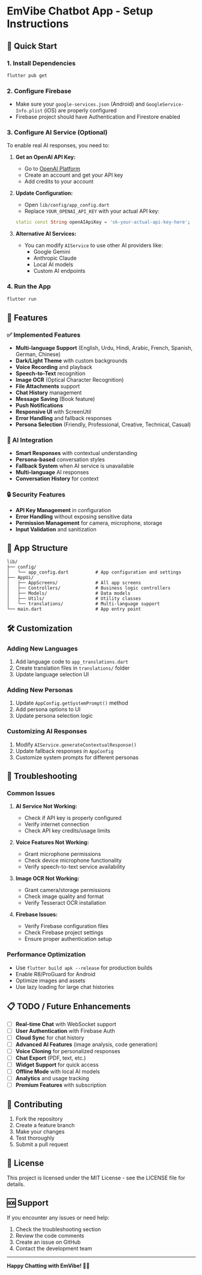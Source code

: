 # EmVibe Chatbot App - Setup Instructions

## 🚀 Quick Start

### 1. Install Dependencies
```bash
flutter pub get
```

### 2. Configure Firebase
- Make sure your `google-services.json` (Android) and `GoogleService-Info.plist` (iOS) are properly configured
- Firebase project should have Authentication and Firestore enabled

### 3. Configure AI Service (Optional)
To enable real AI responses, you need to:

1. **Get an OpenAI API Key:**
   - Go to [OpenAI Platform](https://platform.openai.com/)
   - Create an account and get your API key
   - Add credits to your account

2. **Update Configuration:**
   - Open `lib/config/app_config.dart`
   - Replace `YOUR_OPENAI_API_KEY` with your actual API key:
   ```dart
   static const String openAIApiKey = 'sk-your-actual-api-key-here';
   ```

3. **Alternative AI Services:**
   - You can modify `AIService` to use other AI providers like:
     - Google Gemini
     - Anthropic Claude
     - Local AI models
     - Custom AI endpoints

### 4. Run the App
```bash
flutter run
```

## 🔧 Features

### ✅ Implemented Features
- **Multi-language Support** (English, Urdu, Hindi, Arabic, French, Spanish, German, Chinese)
- **Dark/Light Theme** with custom backgrounds
- **Voice Recording** and playback
- **Speech-to-Text** recognition
- **Image OCR** (Optical Character Recognition)
- **File Attachments** support
- **Chat History** management
- **Message Saving** (Book feature)
- **Push Notifications**
- **Responsive UI** with ScreenUtil
- **Error Handling** and fallback responses
- **Persona Selection** (Friendly, Professional, Creative, Technical, Casual)

### 🎯 AI Integration
- **Smart Responses** with contextual understanding
- **Persona-based** conversation styles
- **Fallback System** when AI service is unavailable
- **Multi-language** AI responses
- **Conversation History** for context

### 🔒 Security Features
- **API Key Management** in configuration
- **Error Handling** without exposing sensitive data
- **Permission Management** for camera, microphone, storage
- **Input Validation** and sanitization

## 📱 App Structure

```
lib/
├── config/
│   └── app_config.dart          # App configuration and settings
├── AppUi/
│   ├── AppScreens/              # All app screens
│   ├── Controllers/             # Business logic controllers
│   ├── Models/                  # Data models
│   ├── Utils/                   # Utility classes
│   └── translations/            # Multi-language support
└── main.dart                    # App entry point
```

## 🛠️ Customization

### Adding New Languages
1. Add language code to `app_translations.dart`
2. Create translation files in `translations/` folder
3. Update language selection UI

### Adding New Personas
1. Update `AppConfig.getSystemPrompt()` method
2. Add persona options to UI
3. Update persona selection logic

### Customizing AI Responses
1. Modify `AIService.generateContextualResponse()`
2. Update fallback responses in `AppConfig`
3. Customize system prompts for different personas

## 🐛 Troubleshooting

### Common Issues

1. **AI Service Not Working:**
   - Check if API key is properly configured
   - Verify internet connection
   - Check API key credits/usage limits

2. **Voice Features Not Working:**
   - Grant microphone permissions
   - Check device microphone functionality
   - Verify speech-to-text service availability

3. **Image OCR Not Working:**
   - Grant camera/storage permissions
   - Check image quality and format
   - Verify Tesseract OCR installation

4. **Firebase Issues:**
   - Verify Firebase configuration files
   - Check Firebase project settings
   - Ensure proper authentication setup

### Performance Optimization
- Use `flutter build apk --release` for production builds
- Enable R8/ProGuard for Android
- Optimize images and assets
- Use lazy loading for large chat histories

## 📋 TODO / Future Enhancements

- [ ] **Real-time Chat** with WebSocket support
- [ ] **User Authentication** with Firebase Auth
- [ ] **Cloud Sync** for chat history
- [ ] **Advanced AI Features** (image analysis, code generation)
- [ ] **Voice Cloning** for personalized responses
- [ ] **Chat Export** (PDF, text, etc.)
- [ ] **Widget Support** for quick access
- [ ] **Offline Mode** with local AI models
- [ ] **Analytics** and usage tracking
- [ ] **Premium Features** with subscription

## 🤝 Contributing

1. Fork the repository
2. Create a feature branch
3. Make your changes
4. Test thoroughly
5. Submit a pull request

## 📄 License

This project is licensed under the MIT License - see the LICENSE file for details.

## 🆘 Support

If you encounter any issues or need help:
1. Check the troubleshooting section
2. Review the code comments
3. Create an issue on GitHub
4. Contact the development team

---

**Happy Chatting with EmVibe! 🤖💬**

